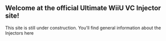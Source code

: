## Welcome at the official Ultimate WiiU VC Injector site!

This site is still under construction. You'll find general information about the Injectors here
